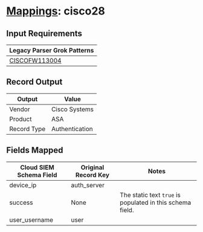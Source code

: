# [Mappings](README.md): cisco28

## Input Requirements

|Legacy Parser Grok Patterns|
|-------------|
|[CISCOFW113004](../legacy_parsers/CISCOFW113004.md)|

## Record Output

|Output|Value|
|------|-----|
|Vendor|Cisco Systems|
|Product|ASA|
|Record Type|Authentication|

## Fields Mapped

|Cloud SIEM Schema Field|Original Record Key|Notes|
|-----------------------|-------------------|-----|
|device_ip|auth_server||
|success|None|The static text `true` is populated in this schema field.|
|user_username|user||

